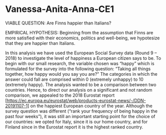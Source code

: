 # Vanessa-Anita-Anna-CE1


VIABLE QUESTION: Are Finns happier than Italians?


EMPIRICAL HYPOTHESIS: Beginning from the assumption that Finns are more satisfied with their economics, politics and well-being, we hypotesize that they are happier than Italians. 


In this analysis we have used the European Social Survey data (Round 9 – 2018) to investigate the level of happiness a European citizen says to be. 
To begin with our small research, the variable chosen was “happy” which is formulated for the survey into the following question:
“Taking all things together, how happy would you say you are?”
The categories in which the answer could fall are comprised within 0 (extremely unhappy) to 10 (extremely happy). 
The analysis wanted to be a comparison between two countries. Hence, to direct our analysis on a significant and not random comparison, we appealed to the 2018 Eurostat report [https://ec.europa.eu/eurostat/web/products-eurostat-news/-/DDN-20191107-1] on the happiest European country of the year. Although the survey question was different (“rank your frequency of being happy in the past four weeks”), it was still an important starting point for the choice of our countries: we opted for Italy, since it is our home country, and for Finland since in the Eurostat report it is the highest ranked country.
